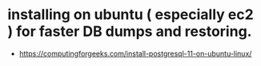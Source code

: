 # installing on ubuntu ( especially ec2 ) for faster DB dumps and restoring.

- https://computingforgeeks.com/install-postgresql-11-on-ubuntu-linux/

